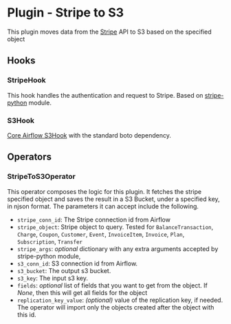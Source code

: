 # Plugin - Stripe to S3

This plugin moves data from the [Stripe](https://stripe.com/docs/api) API to S3 based on the specified object

## Hooks
### StripeHook
This hook handles the authentication and request to Stripe. Based on [stripe-python](https://github.com/stripe/stripe-python) module.

### S3Hook
[Core Airflow S3Hook](https://pythonhosted.org/airflow/_modules/S3_hook.html) with the standard boto dependency.

## Operators
### StripeToS3Operator
This operator composes the logic for this plugin. It fetches the stripe specified object and saves the result in a S3 Bucket, under a specified key, in njson format. The parameters it can accept include the following.

- `stripe_conn_id`: The Stripe connection id from Airflow
- `stripe_object`: Stripe object to query. Tested for `BalanceTransaction`, `Charge`, `Coupon`, `Customer`, `Event`, `InvoiceItem`, `Invoice`, `Plan`, `Subscription`, `Transfer`
- `stripe_args`: *optional* dictionary with any extra arguments accepted by stripe-python module, 
- `s3_conn_id`: S3 connection id from Airflow.  
- `s3_bucket`: The output s3 bucket.  
- `s3_key`: The input s3 key.  
- `fields`: *optional* list of fields that you want to get from the object. If *None*, then this will get all fields for the object
- `replication_key_value`: *(optional)*  value of the replication key, if needed. The operator will import only the objects created after the object with this id.

